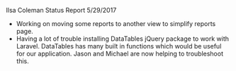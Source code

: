 Ilsa Coleman
Status Report
5/29/2017

- Working on moving some reports to another view to simplify reports page.
- Having a lot of trouble installing DataTables jQuery package to work with Laravel.
    DataTables has many built in functions which would be useful for our application.
    Jason and Michael are now helping to troubleshoot this.

    